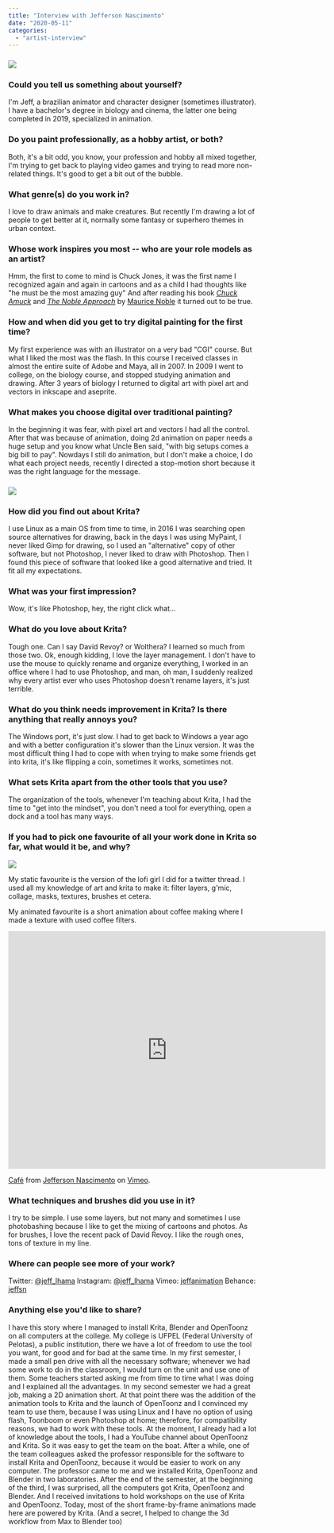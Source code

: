 ```yaml
---
title: "Interview with Jefferson Nascimento"
date: "2020-05-11"
categories: 
  - "artist-interview"
---
```


### ![](images/llama800.png)

### Could you tell us something about yourself?

I'm Jeff, a brazilian animator and character designer (sometimes illustrator). I have a bachelor's degree in biology and cinema, the latter one being completed in 2019, specialized in animation.

### Do you paint professionally, as a hobby artist, or both?

Both, it's a bit odd, you know, your profession and hobby all mixed together, I'm trying to get back to playing video games and trying to read more non-related things. It's good to get a bit out of the bubble.

### What genre(s) do you work in?

I love to draw animals and make creatures. But recently I'm drawing a lot of people to get better at it, normally some fantasy or superhero themes in urban context.

### Whose work inspires you most -- who are your role models as an artist?

Hmm, the first to come to mind is Chuck Jones, it was the first name I recognized again and again in cartoons and as a child I had thoughts like "he must be the most amazing guy" And after reading his book [_Chuck Amuck_](https://www.goodreads.com/book/show/338619.Chuck_Amuck) and [_The Noble Approach_](https://www.goodreads.com/book/show/15842254-the-noble-approach) by [Maurice Noble](https://en.wikipedia.org/wiki/Maurice_Noble) it turned out to be true.

### How and when did you get to try digital painting for the first time?

My first experience was with an illustrator on a very bad "CGI" course. But what I liked the most was the flash. In this course I received classes in almost the entire suite of Adobe and Maya, all in 2007. In 2009 I went to college, on the biology course, and stopped studying animation and drawing. After 3 years of biology I returned to digital art with pixel art and vectors in inkscape and aseprite.

### What makes you choose digital over traditional painting?

In the beginning it was fear, with pixel art and vectors I had all the control. After that was because of animation, doing 2d animation on paper needs a huge setup and you know what Uncle Ben said, "with big setups comes a big bill to pay". Nowdays I still do animation, but I don't make a choice, I do what each project needs, recently I directed a stop-motion short because it was the right language for the message.

### ![](images/hula800.png)

### How did you find out about Krita?

I use Linux as a main OS from time to time, in 2016 I was searching open source alternatives for drawing, back in the days I was using MyPaint, I never liked Gimp for drawing, so I used an "alternative" copy of other software, but not Photoshop, I never liked to draw with Photoshop. Then I found this piece of software that looked like a good alternative and tried. It fit all my expectations.

### What was your first impression?

Wow, it's like Photoshop, hey, the right click what...

### What do you love about Krita?

Tough one. Can I say David Revoy? or Wolthera? I learned so much from those two. Ok, enough kidding, I love the layer management. I don't have to use the mouse to quickly rename and organize everything, I worked in an office where I had to use Photoshop, and man, oh man, I suddenly realized why every artist ever who uses Photoshop doesn't rename layers, it's just terrible.

### What do you think needs improvement in Krita? Is there anything that really annoys you?

The Windows port, it's just slow. I had to get back to Windows a year ago and with a better configuration it's slower than the Linux version. It was the most difficult thing I had to cope with when trying to make some friends get into krita, it's like flipping a coin, sometimes it works, sometimes not.

### What sets Krita apart from the other tools that you use?

The organization of the tools, whenever I'm teaching about Krita, I had the time to "get into the mindset", you don't need a tool for everything, open a dock and a tool has many ways.

### If you had to pick one favourite of all your work done in Krita so far, what would it be, and why?

![](images/lofigirl800.jpg)

My static favourite is the version of the lofi girl I did for a twitter thread. I used all my knowledge of art and krita to make it: filter layers, g'mic, collage, masks, textures, brushes et cetera.

My animated favourite is a short animation about coffee making where I made a texture with used coffee filters.

<iframe src="https://player.vimeo.com/video/269417045" width="640" height="479" frameborder="0" allowfullscreen="allowfullscreen"></iframe>

[Café](https://vimeo.com/269417045) from [Jefferson Nascimento](https://vimeo.com/jeffanimation) on [Vimeo](https://vimeo.com).

### What techniques and brushes did you use in it?

I try to be simple. I use some layers, but not many and sometimes I use photobashing because I like to get the mixing of cartoons and photos. As for brushes, I love the recent pack of David Revoy. I like the rough ones, tons of texture in my line.

### Where can people see more of your work?

Twitter: [@jeff\_lhama](https://twitter.com/jeff_lhama) Instagram: [@jeff\_lhama](https://www.instagram.com/jeff_lhama/) Vimeo: [jeffanimation](https://vimeo.com/jeffanimation) Behance: [jeffsn](https://www.behance.net/jeffsn)

### Anything else you'd like to share?

I have this story where I managed to install Krita, Blender and OpenToonz on all computers at the college. My college is UFPEL (Federal University of Pelotas), a public institution, there we have a lot of freedom to use the tool you want, for good and for bad at the same time. In my first semester, I made a small pen drive with all the necessary software; whenever we had some work to do in the classroom, I would turn on the unit and use one of them. Some teachers started asking me from time to time what I was doing and I explained all the advantages. In my second semester we had a great job, making a 2D animation short. At that point there was the addition of the animation tools to Krita and the launch of OpenToonz and I convinced my team to use them, because I was using Linux and I have no option of using flash, Toonboom or even Photoshop at home; therefore, for compatibility reasons, we had to work with these tools. At the moment, I already had a lot of knowledge about the tools, I had a YouTube channel about OpenToonz and Krita. So it was easy to get the team on the boat. After a while, one of the team colleagues asked the professor responsible for the software to install Krita and OpenToonz, because it would be easier to work on any computer. The professor came to me and we installed Krita, OpenToonz and Blender in two laboratories. After the end of the semester, at the beginning of the third, I was surprised, all the computers got Krita, OpenToonz and Blender. And I received invitations to hold workshops on the use of Krita and OpenToonz. Today, most of the short frame-by-frame animations made here are powered by Krita. (And a secret, I helped to change the 3d workflow from Max to Blender too)
